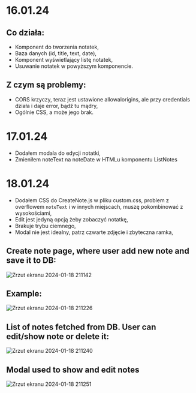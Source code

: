 # 16.01.24

## Co działa:

- Komponent do tworzenia notatek,
- Baza danych (id, title, text, date),
- Komponent wyświetlający listę notatek,
- Usuwanie notatek w powyższym komponencie.

## Z czym są problemy:

- CORS krzyczy, teraz jest ustawione allowalorigins, ale przy credentials działa i daje error, bądź tu mądry,
- Ogólnie CSS, a może jego brak.

# 17.01.24

- Dodałem modala do edycji notatki,
- Zmieniłem noteText na noteDate w HTMLu komponentu ListNotes

# 18.01.24

- Dodałem CSS do CreateNote.js w pliku custom.css, problem z overflowem `noteText` i w innych miejscach, muszę pokombinować z wysokościami,
- Edit jest jedyną opcją żeby zobaczyć notatkę,
- Brakuje trybu ciemnego,
- Modal nie jest idealny, patrz czwarte zdjęcie i zbyteczna ramka,

## Create note page, where user add new note and save it to DB:
![Zrzut ekranu 2024-01-18 211142](https://github.com/Rolleksy/ReactNotesASP/assets/91317977/efded60d-9c4f-4d02-b4d4-133e83573d54)

## Example:
![Zrzut ekranu 2024-01-18 211226](https://github.com/Rolleksy/ReactNotesASP/assets/91317977/a77a7e41-1117-4fc3-ae82-a8081156cf0c)

## List of notes fetched from DB. User can edit/show note or delete it:
![Zrzut ekranu 2024-01-18 211240](https://github.com/Rolleksy/ReactNotesASP/assets/91317977/ae627bbe-f643-4243-aa85-4c4efdc689df)

## Modal used to show and edit notes
![Zrzut ekranu 2024-01-18 211251](https://github.com/Rolleksy/ReactNotesASP/assets/91317977/1cf5cce2-278c-4539-8e92-82b8c968f4b4)
